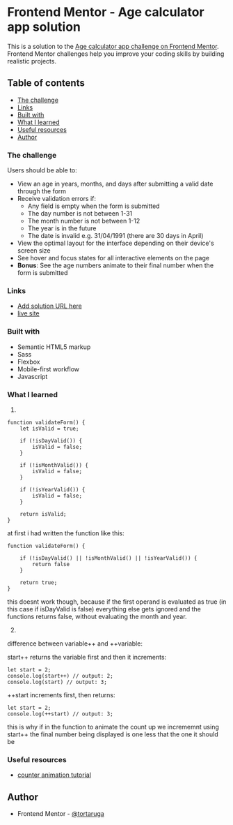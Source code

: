 # Frontend Mentor - Age calculator app solution

This is a solution to the [Age calculator app challenge on Frontend Mentor](https://www.frontendmentor.io/challenges/age-calculator-app-dF9DFFpj-Q). Frontend Mentor challenges help you improve your coding skills by building realistic projects. 

## Table of contents

  - [The challenge](#the-challenge)
  - [Links](#links)
  - [Built with](#built-with)
  - [What I learned](#what-i-learned)
  - [Useful resources](#useful-resources)
- [Author](#author)

### The challenge

Users should be able to:

- View an age in years, months, and days after submitting a valid date through the form
- Receive validation errors if:
  - Any field is empty when the form is submitted
  - The day number is not between 1-31
  - The month number is not between 1-12
  - The year is in the future
  - The date is invalid e.g. 31/04/1991 (there are 30 days in April)
- View the optimal layout for the interface depending on their device's screen size
- See hover and focus states for all interactive elements on the page
- **Bonus**: See the age numbers animate to their final number when the form is submitted

### Links

-  [Add solution URL here](https://your-solution-url.com)
-  [live site](https://tortaruga.github.io/age-calculator/)

### Built with

- Semantic HTML5 markup
- Sass
- Flexbox
- Mobile-first workflow
- Javascript


### What I learned

1.

```
function validateForm() {
    let isValid = true; 
    
    if (!isDayValid()) { 
        isValid = false; 
    } 
    
    if (!isMonthValid()) {  
        isValid = false; 
    } 
    
    if (!isYearValid()) { 
        isValid = false; 
    } 
    
    return isValid;
}
```

at first i had written the function like this: 
```
function validateForm() {
    
    if (!isDayValid() || !isMonthValid() || !isYearValid()) { 
        return false
    } 
    
    return true;
}
```

this doesnt work though, because if the first operand is evaluated as true (in this case if isDayValid is false) everything else gets ignored and the functions returns false, without evaluating the month and year.

2.
difference between variable++ and ++variable:

start++ returns the variable first and then it increments:
```
let start = 2;
console.log(start++) // output: 2;
console.log(start) // output: 3;
```

++start increments first, then returns:
```
let start = 2;
console.log(++start) // output: 3;
```

this is why if in the function to animate the count up we incrememnt using start++ the final number being displayed is one less that the one it should be

### Useful resources

- [counter animation tutorial](https://www.geeksforgeeks.org/how-to-make-animated-counter-using-javascript/) 

## Author

- Frontend Mentor - [@tortaruga](https://www.frontendmentor.io/profile/tortaruga)
